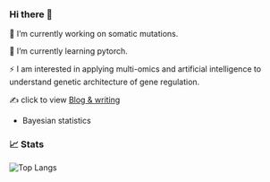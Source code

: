 ### Hi there 👋

🔭 I’m currently working on somatic mutations.

🌱 I’m currently learning pytorch.

⚡ I am interested in applying multi-omics and artificial intelligence to understand genetic architecture of gene regulation.

 ✍️ click to view [Blog & writing](https://utcao.github.io/)

- Bayesian statistics

### 📈 Stats

![Top Langs](https://github-readme-stats.vercel.app/api/top-langs/?username=utcao&layout=compact&exclude_repo=utcao.github.io&langs_count=8&size_weight=0.5&count_weight=0.5)

<!--START_SECTION:waka-->

<!--END_SECTION:waka-->

<!--
**utao-cao/utao-cao** is a ✨ _special_ ✨ repository because its `README.md` (this file) appears on your GitHub profile.

Here are some ideas to get you started:

- 🔭 I’m currently working on ...
- 🌱 I’m currently learning ...
- 👯 I’m looking to collaborate on ...
- 🤔 I’m looking for help with ...
- 💬 Ask me about ...
- 📫 How to reach me: ...
- 😄 Pronouns: ...
- ⚡ Fun fact: ...

<img align="center" src="https://github-readme-stats.vercel.app/api/?username=utcao&theme=merko" />

-->

